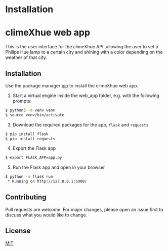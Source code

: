 # Installation



# climeXhue web app

This is the user interface for the climeXhue API, allowing the user to set a Philips Hue lamp to a certain city and shining with a color depending on the weather of that city.

## Installation

Use the package manager [pip](https://pip.pypa.io/en/stable/) to install the climeXhue web app.

1. Start a virtual engine inside the web_app folder, e.g. with the following prompts:
```bash
$ python3 -m venv venv
$ source venv/bin/activate
```
3. Download the required packages for the app, `flask` and `requests`
```bash
$ pip install flask
$ pip install requests
```
4. Export the Flask app
```bash
$ export FLASK_APP=app.py
```
5. Run the Flask app and open in your browser
```bash
$ python -m flask run
 * Running on http://127.0.0.1:5000/
```

## Contributing
Pull requests are welcome. For major changes, please open an issue first to discuss what you would like to change.

## License
[MIT](https://choosealicense.com/licenses/mit/)

